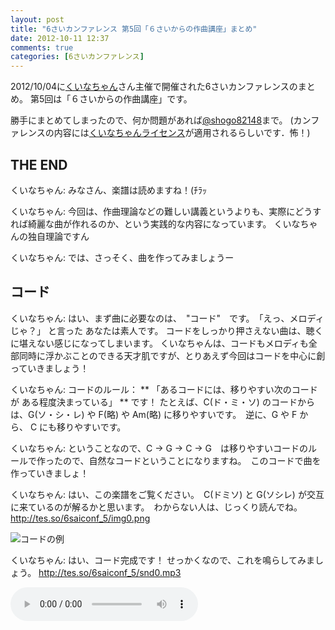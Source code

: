 ```yaml
---
layout: post
title: "6さいカンファレンス 第5回「６さいからの作曲講座」まとめ"
date: 2012-10-11 12:37
comments: true
categories: [6さいカンファレンス]
---
```


2012/10/04に[くいなちゃん](https://twitter.com/kuina_tesso)さん主催で開催された6さいカンファレンスのまとめ。
第5回は「６さいからの作曲講座」です。

勝手にまとめてしまったので、何か問題があれば[@shogo82148](https://twitter.com/shogo82148)まで。
(カンファレンスの内容には[くいなちゃんライセンス](https://twitter.com/kuina_tesso/status/211885730174222336)が適用されるらしいです．怖！)

<!-- more -->

## THE END

くいなちゃん: みなさん、楽譜は読めますね！(ﾁﾗｯ

くいなちゃん: 今回は、作曲理論などの難しい講義というよりも、実際にどうすれば綺麗な曲が作れるのか、という実践的な内容になっています。
くいなちゃんの独自理論ですん

くいなちゃん: では、さっそく、曲を作ってみましょうー

## コード

くいなちゃん: はい、まず曲に必要なのは、　"コード"　です。　「えっ、メロディじゃ？」 と言った あなたは素人です。
コードをしっかり押さえない曲は、聴くに堪えない感じになってしまいます。
くいなちゃんは、コードもメロディも全部同時に浮かぶことのできる天才肌ですが、とりあえず今回はコードを中心に創っていきましょう！

くいなちゃん: コードのルール： ** 「あるコードには、移りやすい次のコードが ある程度決まっている」 ** です！
たとえば、C(ド・ミ・ソ) のコードからは、G(ソ・シ・レ) や F(略) や Am(略) に移りやすいです。　逆に、G や F から、 C にも移りやすいです。

くいなちゃん: ということなので、C → G → C → G　は移りやすいコードのルールで作ったので、自然なコードということになりますね。　このコードで曲を作っていきましょ！

くいなちゃん: はい、この楽譜をご覧ください。　C(ドミソ) と G(ソシレ) が交互に来ているのが解るかと思います。　わからない人は、じっくり読んでね。
<http://tes.so/6saiconf_5/img0.png>

![コードの例](http://tes.so/6saiconf_5/img0.png)

くいなちゃん: はい、コード完成です！
せっかくなので、これを鳴らしてみましょう。
<http://tes.so/6saiconf_5/snd0.mp3>

<audio src="http://tes.so/6saiconf_5/snd0.mp3" controls>

くいなちゃん: 自然ですね！

## メロディをのせる

くいなちゃん: では、コードが完成したので、メロディを乗せて行きましょう。
メロディのルール： ** 「拍子の部分には、コードの音を使う」 **  です！
さっきの、音が鳴っているタイミングの部分に、コードの音を使って、メロディを配置してみましょう。

くいなちゃん: <http://tes.so/6saiconf_5/img1.png>
はい、これを見ると解る通り、メロディに使われている音は、コードの一部の音となっています。　赤く印を付けた部分が、メロディに該当するコードの音です！

![メロディをつけてみた](http://tes.so/6saiconf_5/img1.png)

くいなちゃん: せっかくなので、鳴らしてみましょう！
<http://tes.so/6saiconf_5/snd1.mp3>

<audio src="http://tes.so/6saiconf_5/snd1.mp3" controls>

くいなちゃん: はい、自然な感じですね！
ただ、ちょっと面白みの無い曲です。


## メロディを複雑にしてみる

くいなちゃん: というわけなので、メロディを複雑にしてみましょう。
今作ったメロディの間に、音を入れていきます。
ただし、ここにもルールがあります。
間に入れるメロディのルール： ** 「間に入れる音は、調の音を使う」 ** です！

くいなちゃん: 「調」ってなんぞ？
と思われるかもしれません。
調とは、白い鍵盤の音のことです！(嘘)

くいなちゃん: 白い鍵盤の音、とは、シャープやフラットの付いていない音のことですので、楽譜上では 気にせずﾃｷﾄｰに音を配置すればOKです。
ﾃｷﾄｰに配置しましょう(音と音の間に新たな音を入れるときは、2音の間を補間するように、平均の音を埋めると良い)。
<http://tes.so/6saiconf_5/img2.png>
赤く印を付けた音は、さっきの楽譜の音です。　さっきの楽譜の音の間に、新たな音が追加されているのが判ると思います！

![メロディを複雑に](http://tes.so/6saiconf_5/img2.png)

くいなちゃん: 鳴らしてみましょう！ <http://tes.so/6saiconf_5/snd2.mp3>

<audio src="http://tes.so/6saiconf_5/snd2.mp3" controls>

くいなちゃん: はい、メロディがちょっと複雑で、「曲」っぽくなりましたね！　基本はこんな感じです☆

## もっと複雑なコードに挑戦！

くいなちゃん: はい、ここからは、もっと面白い曲を作りましょう。
いまどき こんな C → G → C → G　なんて面白味のｶｹﾗも無いようなコードなんて、誰も使いません。

くいなちゃん: 次に使うコードは、コレです！！ <http://tes.so/6saiconf_5/img3.png>

![複雑なコード](http://tes.so/6saiconf_5/img3.png)

くいなちゃん: ドミソ　が　C　なら、コレは一体何なんだ…！　と思われるかもしりませんが、世の中には知らないほうが良いこともあります。　鳴らしてみましょう！
<http://tes.so/6saiconf_5/snd3.mp3>

<audio src="http://tes.so/6saiconf_5/snd3.mp3" controls>

くいなちゃん: さっきの曲よりも、色鮮やかで豊かな響きになったと思います。　このコードで曲を作るですん☆　メロディを乗せてみましょう。

くいなちゃん: さっき「拍子の部分に置くメロディは、コードの音を使う」　と言いました。　ここで注目してほしいのは、　さっきは　「ドミソ」　などの 3つの音のコードでしたが、今回は　「ファラドミソ」　という 5つの音のコードです。　つまり、よりたくさんの音が、メロディに使えるのですん！

くいなちゃん: とりあえず、コードの音を使って、ﾃｷﾄｰに配置してみました。
<http://tes.so/6saiconf_5/img4.png>
例によって、赤い印が、コードとメロディの対応関係です。

![メロディ追加](http://tes.so/6saiconf_5/img4.png)

くいなちゃん: 鳴らしてみましょう。
<http://tes.so/6saiconf_5/snd4.mp3>
さっきの曲よりも、なんだか幻想的ですね！

<audio src="http://tes.so/6saiconf_5/snd4.mp3" controls>

## メロディのリズムを複雑化しましょう！

くいなちゃん: しかし、「リズム」が単純なせいで、せっかくの幻想的な雰囲気も台無しです。
メロディのリズムを複雑化しましょう！
基本的には、さっきの曲の時と同じく、間に音を配置していく感じですん。
赤い線で示された音が、さっき配置した音です。
<http://tes.so/6saiconf_5/img5.png>

![メロディのリズムを複雑化](http://tes.so/6saiconf_5/img5.png)

くいなちゃん: 鳴らすです！<http://tes.so/6saiconf_5/snd5.mp3>

<audio src="http://tes.so/6saiconf_5/snd5.mp3" controls>

くいなちゃん: はい、ステキな曲になりましたね！
しかし、リズムは、メロディにのみ存在しているのではありません。
伴奏のほうのリズムも、ちょっとﾃｷﾄｰに工夫してみましょう！
<http://tes.so/6saiconf_5/img6.png>

![コードのリズムを複雑化](http://tes.so/6saiconf_5/img6.png)

くいなちゃん: 鳴らすです！<http://tes.so/6saiconf_5/snd6.mp3>

<audio src="http://tes.so/6saiconf_5/snd6.mp3" controls>


## ちょっと調整

くいなちゃん: まあ、こんな感じで曲を作っていきます。
そして、楽器を変えて、ちょっと調整したら、曲の完成です！：
<http://tes.so/6saiconf_5/snd7.mp3>

<audio src="http://tes.so/6saiconf_5/snd7.mp3" controls>

くいなちゃん: はい、これで、みなさんも作曲ができるようになったと思います。
最初はこんな感じから出発し、わざと理論を踏み外してみたりと、独自の道を進まれるのが良いでしょう。
楽しんでください☆　おしまい☆　

